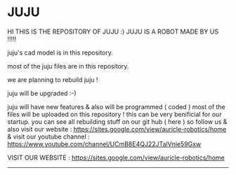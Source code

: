# JUJU



HI THIS IS THE REPOSITORY OF JUJU :) JUJU IS A ROBOT MADE BY US !!!!!


juju's cad model is in this repository.


most of the juju files are in this repository.


we are planning to rebuild juju !






juju will be upgraded  :-)







juju will have new features & also will be programmed ( coded ) 
most of the files will be uploaded on this repository !
this can be very benificial for our startup.
you can see all rebuilding stuff on our git hub ( here ) so follow us & also visit our website : https://sites.google.com/view/auricle-robotics/home
& visit our youtube channel : https://www.youtube.com/channel/UCmB8E4QJ22JTalVnie59Gxw

VISIT OUR WEBSITE : https://sites.google.com/view/auricle-robotics/home

____________________________________________________________________________________________________________________________________________________________
